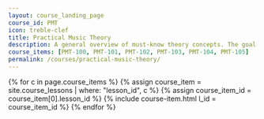 ```yaml
---
layout: course_landing_page
course_id: PMT
icon: treble-clef
title: Practical Music Theory
description: A general overview of must-know theory concepts. The goal here is practical, easy-to-understand explanations — all of which provide clarity to your everyday guitar playing.
course_items: [PMT-100, PMT-101, PMT-102, PMT-103, PMT-104, PMT-105]
permalink: /courses/practical-music-theory/
---
```




{% for c in page.course_items %}
  {% assign course_item = site.course_lessons | where: "lesson_id", c %}
  {% assign course_item_id = course_item[0].lesson_id %}
  {% include course-item.html l_id = course_item_id %}
{% endfor %}
